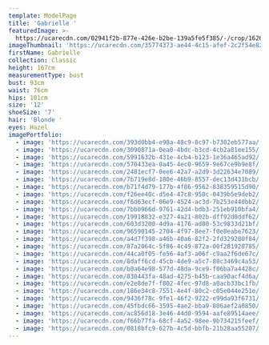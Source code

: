 ```yaml
---
template: ModelPage
title: 'Gabrielle '
featuredImage: >-
  https://ucarecdn.com/02941f2b-877e-426e-b2be-139a5fe5f385/-/crop/1626x1883/0,0/-/preview/
imageThumbnail: 'https://ucarecdn.com/35774373-ae44-4c15-afef-2c2f54e82dbb/'
firstName: Gabrielle
collection: Classic
height: 167cm
measurementType: bust
bust: 93cm
waist: 76cm
hips: 101cm
size: '12'
shoeSize: '7'
hair: 'Blonde '
eyes: Hazel
imagePortfolio:
  - image: 'https://ucarecdn.com/393d0bb4-e98a-48c9-8c97-b7302eb577aa/'
  - image: 'https://ucarecdn.com/3090871a-0ea0-4bdc-b3cd-4cb2a81ee155/'
  - image: 'https://ucarecdn.com/5991632b-431e-4cb4-b123-1e36a465ad92/'
  - image: 'https://ucarecdn.com/570433ea-0a45-4ec0-9659-9e67ce9b9e8f/'
  - image: 'https://ucarecdn.com/2481ecf7-0ee6-42a7-a2d9-3d22634e7089/'
  - image: 'https://ucarecdn.com/7b719e8d-180e-46b9-8557-dec13d431bcb/'
  - image: 'https://ucarecdn.com/b71f4d79-177b-4f86-9562-838359515d90/'
  - image: 'https://ucarecdn.com/f26ee40c-d5e4-47c8-950c-0439b5e9deb2/'
  - image: 'https://ucarecdn.com/f6d63ecf-06e9-4524-ac3d-7b253e440bb2/'
  - image: 'https://ucarecdn.com/7bb0966d-9761-42d4-bdb3-251eb910bfa4/'
  - image: 'https://ucarecdn.com/19918832-e327-4a21-802b-dff92d0ddf62/'
  - image: 'https://ucarecdn.com/603d3200-4d9a-4176-ad80-53c9833d21bf/'
  - image: 'https://ucarecdn.com/96590145-2704-4f97-8ee7-f0e8eabe7623/'
  - image: 'https://ucarecdn.com/a4d7f398-a46b-40a6-82f2-2fd329280f84/'
  - image: 'https://ucarecdn.com/87a2064c-5f86-4c49-872a-00f281928785/'
  - image: 'https://ucarecdn.com/44ca0f05-fe56-4af3-a06f-c9aa2f6de67c/'
  - image: 'https://ucarecdn.com/8daff6cd-45cb-4de9-a5c7-80c3469c4a53/'
  - image: 'https://ucarecdn.com/b0a64e98-577d-48da-9ce9-f06ba7a4428c/'
  - image: 'https://ucarecdn.com/830443fa-48ad-4275-b45b-caa90acf4d6a/'
  - image: 'https://ucarecdn.com/e2e8de7f-f802-4fec-97d8-a0acb33bc1fb/'
  - image: 'https://ucarecdn.com/186e34c8-7551-4e4f-80c2-c05e044e251e/'
  - image: 'https://ucarecdn.com/9436f78c-9fe1-46f2-9222-e99da93f6731/'
  - image: 'https://ucarecdn.com/45fbdc66-3595-4ae2-bba9-806aef2a0850/'
  - image: 'https://ucarecdn.com/ac856d18-3e46-44d0-9594-aafe89514aee/'
  - image: 'https://ucarecdn.com/f66b77fa-68cf-4a52-98ee-9b734215feef/'
  - image: 'https://ucarecdn.com/0818bfc9-627b-4c5d-bbfb-21b28aa55207/'
---
```


